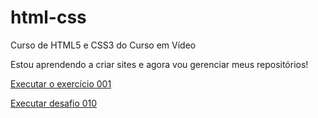 # html-css
 Curso de HTML5 e CSS3 do Curso em Vídeo

 Estou aprendendo a criar sites e agora vou gerenciar meus repositórios!

 <a href="https://devmatheustelles.github.io/html-css/exercicios/ex001/index.html">Executar o exercício 001</a>

 <a href="https://devmatheustelles.github.io/html-css/desafios/resolvendo-desafio-010/index.html">Executar desafio 010</a>